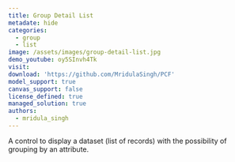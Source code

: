 ```yaml
---
title: Group Detail List
metadate: hide
categories:
  - group
  - list
image: /assets/images/group-detail-list.jpg
demo_youtube: oy5SInvh4Tk
visit: 
download: 'https://github.com/MridulaSingh/PCF'
model_support: true
canvas_support: false
license_defined: true
managed_solution: true
authors:
  - mridula_singh
---
```

A control to display a dataset (list of records) with the possibility of grouping by an attribute.
